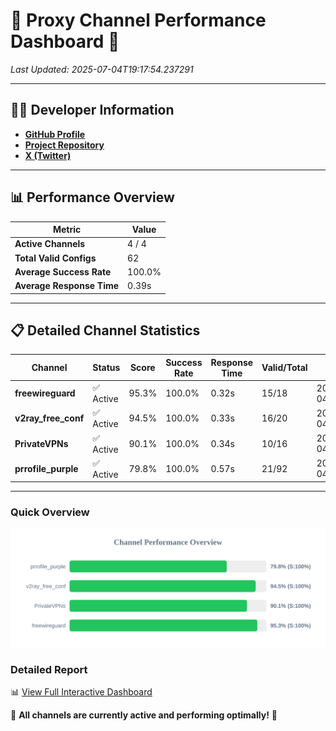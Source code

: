 # 🌟 Proxy Channel Performance Dashboard 🌟

_Last Updated: 2025-07-04T19:17:54.237291_

---

## 👩‍💻 Developer Information

- **[GitHub Profile](https://github.com/4n0nymou3)**  
- **[Project Repository](https://github.com/4n0nymou3/multi-proxy-config-fetcher)**  
- **[X (Twitter)](https://x.com/4n0nymou3)**  

---

## 📊 Performance Overview

| Metric                | Value       |
|-----------------------|-------------|
| **Active Channels**   | 4 / 4       |
| **Total Valid Configs** | 62          |
| **Average Success Rate** | 100.0%      |
| **Average Response Time** | 0.39s       |

---

## 📋 Detailed Channel Statistics

| Channel          | Status     | Score  | Success Rate | Response Time | Valid/Total | Last Success               |
|------------------|------------|--------|--------------|---------------|-------------|----------------------------|
| **freewireguard**  | ✅ Active  | 95.3%  | 100.0% | 0.32s         | 15/18       | 2025-07-04T19:17:54.235513 |
| **v2ray_free_conf**  | ✅ Active  | 94.5%  | 100.0% | 0.33s         | 16/20       | 2025-07-04T19:17:53.511507 |
| **PrivateVPNs**  | ✅ Active  | 90.1%  | 100.0% | 0.34s         | 10/16       | 2025-07-04T19:17:53.887434 |
| **prrofile_purple**  | ✅ Active  | 79.8%  | 100.0% | 0.57s         | 21/92       | 2025-07-04T19:17:53.095244 |

---

### Quick Overview
<div align="center">
  <a href="https://raw.githubusercontent.com/nullluser/NullRepo/refs/heads/main/assets/channel_stats_chart.svg">
    <img src="https://raw.githubusercontent.com/nullluser/NullRepo/refs/heads/main/assets/channel_stats_chart.svg" alt="Source Performance Statistics" width="800">
  </a>
</div>

### Detailed Report
📊 [View Full Interactive Dashboard](https://htmlpreview.github.io/?https://github.com/nullluser/NullRepo/blob/main/assets/performance_report.html)

🎉 **All channels are currently active and performing optimally!** 🎉
